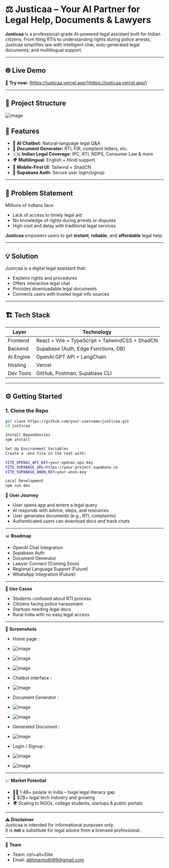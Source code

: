 # ⚖️ Justicaa – Your AI Partner for Legal Help, Documents & Lawyers

**Justicaa** is a professional-grade AI-powered legal assistant built for Indian citizens. From filing RTIs to understanding rights during police arrests, Justicaa simplifies law with intelligent chat, auto-generated legal documents, and multilingual support.

---

## 🌐 Live Demo

🚀 **Try now:** [https://justicaa.vercel.app/](https://justicaa.vercel.app/)

---

## 📁 Project Structure

![image](https://github.com/user-attachments/assets/8de2ee3c-c980-4f8d-baeb-1b5a6d8f34c9)



## 🚀 Features

- 💬 **AI Chatbot:** Natural-language legal Q&A
- 📄 **Document Generator:** RTI, FIR, complaint letters, etc.
- 🇮🇳 **Indian Legal Coverage:** IPC, RTI, NDPS, Consumer Law & more
- 🌍 **Multilingual:** English + Hindi support
- 📱 **Mobile-First UI:** Tailwind + ShadCN
- 🔐 **Supabase Auth:** Secure user login/signup

---

## 🧠 Problem Statement

Millions of Indians face:
- Lack of access to timely legal aid
- No knowledge of rights during arrests or disputes
- High cost and delay with traditional legal services

**Justicaa** empowers users to get **instant**, **reliable**, and **affordable** legal help.

---

## 💡 Solution

Justicaa is a digital legal assistant that:
- Explains rights and procedures
- Offers interactive legal chat
- Provides downloadable legal documents
- Connects users with trusted legal info sources

---

## 🏗️ Tech Stack

| Layer        | Technology                         |
|--------------|-------------------------------------|
| Frontend     | React + Vite + TypeScript + TailwindCSS + ShadCN |
| Backend      | Supabase (Auth, Edge Functions, DB) |
| AI Engine    | OpenAI GPT API + LangChain          |
| Hosting      | Vercel                              |
| Dev Tools    | GitHub, Postman, Supabase CLI       |

---

## ⚙️ Getting Started

### 1. Clone the Repo

```bash
git clone https://github.com/your-username/justicaa.git
cd justicaa

Install Dependencies
npm install

Set Up Environment Variables
Create a .env file in the root with:

VITE_OPENAI_API_KEY=your-openai-api-key
VITE_SUPABASE_URL=https://your-project.supabase.co
VITE_SUPABASE_ANON_KEY=your-anon-key

Local Development
npm run dev
```

🧭 **User Journey**  
- User opens app and enters a legal query  
- AI responds with advice, steps, and resources  
- User generates documents (e.g., RTI, complaints)  
- Authenticated users can download docs and track chats  

---

📊 **Roadmap**  
- OpenAI Chat Integration  
- Supabase Auth  
- Document Generator  
- Lawyer Connect (Coming Soon)  
- Regional Language Support (Future)  
- WhatsApp Integration (Future)  

---

🎯 **Use Cases**  
- Students confused about RTI process  
- Citizens facing police harassment  
- Startups needing legal docs  
- Rural India with no easy legal access  

---

📸 **Screenshots**  
- Home page :
- ![image](https://github.com/user-attachments/assets/362d62a3-9a0f-4c0a-bd0a-abed9b343032)
- ![image](https://github.com/user-attachments/assets/d9818301-4852-4d9e-9733-65741b60dec9)
- ![image](https://github.com/user-attachments/assets/27bc67e8-29eb-4884-b705-14a5f0491889)


- Chatbot interface :
- ![image](https://github.com/user-attachments/assets/e46ec6eb-5342-406d-a6b4-6f6e81aa9d77)


- Document Generator :
- ![image](https://github.com/user-attachments/assets/4ff58e25-540b-47a3-ad41-90b4c3d5ddce)
- ![image](https://github.com/user-attachments/assets/1448bce7-754e-46b8-80c9-ea082dae3cd1)


- Generated Document :
- ![image](https://github.com/user-attachments/assets/9e8b12d4-8e1d-4241-a96d-af5fc91ba617)


- Login / Signup :
- ![image](https://github.com/user-attachments/assets/51be440b-9ba4-4d5b-a513-e54cfa3c55d1)
- ![image](https://github.com/user-attachments/assets/8984fa3d-b0a7-4ecf-86d2-55132d0d8f12)


---

📈 **Market Potential**  
- 🧑‍⚖️ 1.4B+ people in India – huge legal literacy gap  
- 💼 $2B+ legal tech industry and growing  
- 🌍 Scaling to NGOs, college students, startups & public portals  

---

⚠️ **Disclaimer**  
Justicaa is intended for informational purposes only.  
It is **not** a substitute for legal advice from a licensed professional.  

---

👥 **Team**  
- Team: ctrl+alt+Elite    
- Email: [abhinavlodhi99@gmail.com](mailto:abhinavlodhi99@gmail.com)  




